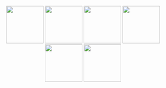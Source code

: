 <!-- Credits: https://github.com/dephraiim/dephraiim/blob/master/README.md -->
<br>
<br>
<br>
<p align="center">
  <!-- JS --><img src="https://media3.giphy.com/media/ln7z2eWriiQAllfVcn/200w.webp" width="100">
  <!-- Python --><img src="https://i.giphy.com/media/LMt9638dO8dftAjtco/200.webp" width="100">
  <!-- React --><img src="https://i.giphy.com/media/eNAsjO55tPbgaor7ma/200w.webp" width="100">
  <!-- Vue --><img src="https://i.giphy.com/media/VgGthkhUvGgOit7Y9i/200.webp" width="100">
  <!-- Github --><img src="https://i.giphy.com/media/KzJkzjggfGN5Py6nkT/200.webp" width="100">
  <!-- vs code --><img src="https://i.giphy.com/media/IdyAQJVN2kVPNUrojM/200.webp" width="100">
</p>
<br>
<br>

<!--
**thorbenbelow/thorbenbelow** is a ✨ _special_ ✨ repository because its `README.md` (this file) appears on your GitHub profile.

Here are some ideas to get you started:

- 🔭 I’m currently working on ...
- 🌱 I’m currently learning ...
- 👯 I’m looking to collaborate on ...
- 🤔 I’m looking for help with ...
- 💬 Ask me about ...
- 📫 How to reach me: ...
- 😄 Pronouns: ...
- ⚡ Fun fact: ...
-->
